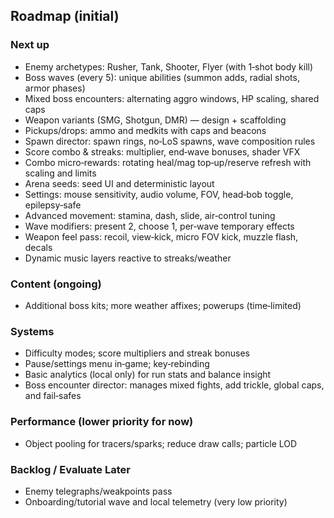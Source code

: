 ## Roadmap (initial)

### Next up
- Enemy archetypes: Rusher, Tank, Shooter, Flyer (with 1‑shot body kill)
- Boss waves (every 5): unique abilities (summon adds, radial shots, armor phases)
 - Mixed boss encounters: alternating aggro windows, HP scaling, shared caps
- Weapon variants (SMG, Shotgun, DMR) — design + scaffolding
- Pickups/drops: ammo and medkits with caps and beacons
- Spawn director: spawn rings, no‑LoS spawns, wave composition rules
- Score combo & streaks: multiplier, end‑wave bonuses, shader VFX
- Combo micro‑rewards: rotating heal/mag top‑up/reserve refresh with scaling and limits
- Arena seeds: seed UI and deterministic layout
- Settings: mouse sensitivity, audio volume, FOV, head‑bob toggle, epilepsy‑safe
 - Advanced movement: stamina, dash, slide, air‑control tuning
 - Wave modifiers: present 2, choose 1, per‑wave temporary effects
 - Weapon feel pass: recoil, view‑kick, micro FOV kick, muzzle flash, decals
 - Dynamic music layers reactive to streaks/weather

### Content (ongoing)
- Additional boss kits; more weather affixes; powerups (time‑limited)

### Systems
- Difficulty modes; score multipliers and streak bonuses
- Pause/settings menu in‑game; key‑rebinding
- Basic analytics (local only) for run stats and balance insight
 - Boss encounter director: manages mixed fights, add trickle, global caps, and fail‑safes

### Performance (lower priority for now)
- Object pooling for tracers/sparks; reduce draw calls; particle LOD

### Backlog / Evaluate Later
- Enemy telegraphs/weakpoints pass
- Onboarding/tutorial wave and local telemetry (very low priority)


